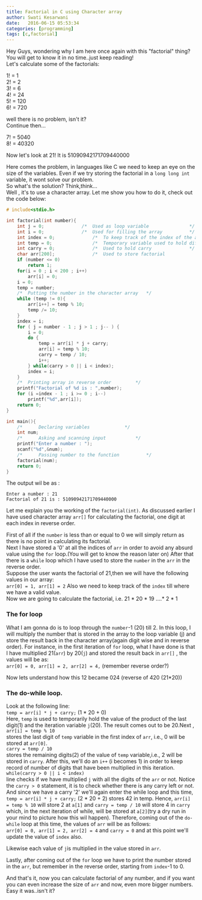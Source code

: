 ```yaml
---
title: Factorial in C using Character array
author: Swati Kesarwani
date: 	2016-06-15 05:53:34
categories: [programming]
tags: [c,factorial]
---
```


Hey Guys, wondering why I am here once again with this "factorial" thing? You will get to know it in no time..just keep reading!<br/>
Let's calculate some of the factorials:

1! = 1<br/>
2! = 2<br/>
3! = 6<br/>
4! = 24<br/>
5! = 120<br/>
6! = 720

well there is no problem, isn't it?<br/>
Continue then...

7! = 5040<br/>
8! = 40320

Now let's look at 21! It is 51090942171709440000

Here comes the problem, in languages like C we need to keep an eye on the size of the variables. Even if we try storing the factorial in a `long long int` variable, it wont solve our problem.<br/>
So what's the solution? Think,think...<br/>
Well , it's to use a character array. Let me show you how to do it, check out the code below:

```c
# include<stdio.h>

int factorial(int number){
	int j = 0;				/* 	Used as loop variable				*/
	int i = 0;				/* 	Used for filling the array			*/
	int index = 0;				/* 	To keep track of the index of the array		*/
	int temp = 0;				/* 	Temporary variable used to hold diff values	*/
	int carry = 0;				/*	Used to hold carry				*/
	char arr[200];				/*	Used to store factorial				*/
	if (number <= 0)	
		return 1;
	for(i = 0 ; i < 200 ; i++)
		arr[i] = 0;
	i = 0;
	temp = number;
	/* 	Putting the number in the character array 	*/
	while (temp != 0){
		arr[i++] = temp % 10;
		temp /= 10;
	}
	index = i;
	for ( j = number - 1 ; j > 1 ; j-- ) {		
		i = 0;	
		do {
			temp = arr[i] * j + carry;
			arr[i] = temp % 10;			
			carry = temp / 10;
			i++;
		} while(carry > 0 || i < index);
		index = i;	
	}
	/* 	Printing array in reverse order			*/
	printf("Factorial of %d is : ",number);
	for (i =index - 1 ; i >= 0 ; i--)
		printf("%d",arr[i]);
	return 0;
}

int main(){
    /*		Declaring variables				*/
    int num;
    /*		Asking and scanning input			*/
    printf("Enter a number : ");
    scanf("%d",&num);
    /*		Passing number to the function			*/
    factorial(num);
    return 0;
}
```

The output wil be as :
```text
Enter a number : 21
Factorial of 21 is : 51090942171709440000
```

Let me explain you the working of the `factorial(int)`. As discussed earlier I have used character array `arr[]` for calculating the factorial, one digit at each index in reverse order.

First of all if the `number` is less than or equal to 0 we will simply return as there is no point in calculating its factorial.<br/>
Next I have stored a '0' at all the indices of `arr` in order to avoid any absurd value using the `for` loop.(You will get to know the reason later on)
After that there is a `while` loop which I have used to store the `number` in the `arr` in the reverse order.<br/>
Suppose the user wants the factorial of 21,then we will have the following values in our array:<br/>
`arr[0] = 1, arr[1] = 2` 
Also we need to keep track of the `index` till where we have a valid value.<br/>
Now we are going to calculate the factorial, i.e. 21 * 20 * 19 ....* 2 * 1

### The for loop 

What I am gonna do is to loop through the `number`-1 (20) till 2. In this loop, I will multiply the number that is stored in the array to the loop variable (j) and store the result back in the character array(again digit wise and in reverse order).
For instance, in the first iteration of `for` loop, what I have done is that I have multiplied 21(`arr`) by 20(`j`) and stored the result back in `arr[]`  , the values will be as:<br/>
`arr[0] = 0, arr[1] = 2, arr[2] = 4,` (remember reverse order?)

Now lets understand how this 12 became 024 (reverse of 420 (21*20))

### The do-while loop.	
Look at the following line:<br/>
`temp = arr[i] * j + carry;`	(1 * 20 + 0)	<br/>
Here, `temp` is used to temporarily hold the value of the product of the last digit(1) and the iteration variable `j`(20).
The result comes out to be 20.Next , <br/>
`arr[i] = temp % 10` <br/>
stores the last digit of `temp` variable in the first index of `arr`, i.e., 0 will be stored at `arr[0]`. <br/>
`carry = temp / 10` <br/>
stores the remaining digits(2) of the value of `temp` variable,i.e., 2 will be stored in `carry`. After this, we'll do an `i++` (i becomes 1) in order to keep record of number of digits that have been multiplied in this iteration.<br/>
`while(carry > 0 || i < index)`<br/>
 line checks if we have multiplied `j` with all the digits of the `arr` or not. Notice the `carry > 0` statement, it is to check whether there is any carry left or not. And since we have a carry '2' we'll again enter the while loop and this time,	<br/>
 `temp = arr[i] * j + carry;` (2 * 20 + 2) stores 42 in temp. Hence, `arr[i] = temp % 10` will store 2 at `a[1]` and `carry = temp / 10` will store 4 in `carry` which, in the next iteration of while, will be stored at `a[2]`(try a dry run in your mind to picture how this wil happen).
Therefore, coming out of the `do-while` loop at this time, the values of `arr` will be as follows:<br/>
`arr[0] = 0, arr[1] = 2, arr[2] = 4` and `carry = 0`
and at this point we'll update the value of `index` also.

Likewise each value of `j`is multiplied in the value stored in `arr`.	

Lastly, after coming out of the `for` loop we have to print the number stored in the `arr`, but remember in the reverse order, starting from `index`-1 to 0.

And that's it, now you can calculate factorial of any number, and if you want you can even increase the size of `arr` and now, even more bigger numbers. Easy it was..isn't it?